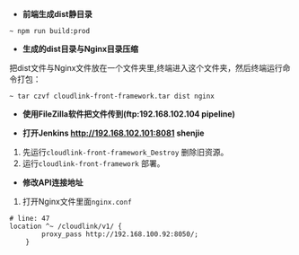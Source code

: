 * **前端生成dist静目录**   

```
~ npm run build:prod
```   
* **生成的dist目录与Nginx目录压缩**  

把dist文件与Nginx文件放在一个文件夹里,终端进入这个文件夹，然后终端运行命令打包：   
```
~ tar czvf cloudlink-front-framework.tar dist nginx
```    
* **使用FileZilla软件把文件传到(ftp:192.168.102.104 pipeline)**

* **打开Jenkins http://192.168.102.101:8081 shenjie** 

1. 先运行`cloudlink-front-framework_Destroy` 删除旧资源。    
2. 运行`cloudlink-front-framework` 部署。    

* **修改API连接地址**    

1. 打开Nginx文件里面`nginx.conf`     

```
# line: 47
location ^~ /cloudlink/v1/ {
	    proxy_pass http://192.168.100.92:8050/; 
	}
```